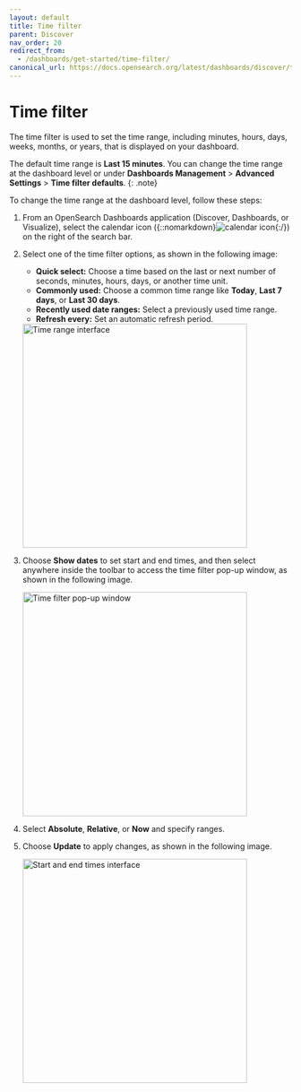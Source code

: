 ```yaml
---
layout: default
title: Time filter
parent: Discover
nav_order: 20
redirect_from:
  - /dashboards/get-started/time-filter/
canonical_url: https://docs.opensearch.org/latest/dashboards/discover/time-filter/
---
```


# Time filter

The time filter is used to set the time range, including minutes, hours, days, weeks, months, or years, that is displayed on your dashboard.

The default time range is **Last 15 minutes**. You can change the time range at the dashboard level or under **Dashboards Management** > **Advanced Settings** > **Time filter defaults**. 
{: .note}

To change the time range at the dashboard level, follow these steps:

1. From an OpenSearch Dashboards application (Discover, Dashboards, or Visualize), select the calendar icon ({::nomarkdown}<img src="{{site.url}}{{site.baseurl}}/images/icons/calendar-icon.png" class="inline-icon" alt="calendar icon"/>{:/}) on the right of the search bar.
2. Select one of the time filter options, as shown in the following image:
   - **Quick select:** Choose a time based on the last or next number of seconds, minutes, hours, days, or another time unit. 
   - **Commonly used:** Choose a common time range like **Today**, **Last 7 days**, or **Last 30 days**. 
   - **Recently used date ranges:** Select a previously used time range.
   - **Refresh every:** Set an automatic refresh period.

    <img src="{{site.url}}{{site.baseurl}}/images/dashboards/time-range.png" alt="Time range interface" width="400"/>

3. Choose **Show dates** to set start and end times, and then select anywhere inside the toolbar to access the time filter pop-up window, as shown in the following image.

   <img src="{{site.url}}{{site.baseurl}}/images/dashboards/time-filter-popup.png" alt="Time filter pop-up window" width="400"/>

4. Select **Absolute**, **Relative**, or **Now** and specify ranges.
5. Choose **Update** to apply changes, as shown in the following image.

   <img src="{{site.url}}{{site.baseurl}}/images/dashboards/start-end-time.png" alt="Start and end times interface" width="400"/>
